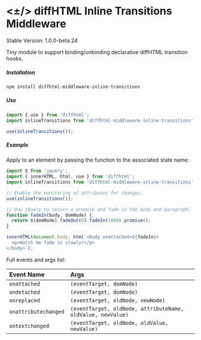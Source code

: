 # <±/> diffHTML Inline Transitions Middleware

Stable Version: 1.0.0-beta.24

Tiny module to support binding/unbinding declarative diffHTML transition hooks.

##### Installation

``` sh
npm install diffhtml-middleware-inline-transitions
```

##### Use

``` js
import { use } from 'diffhtml';
import inlineTransitions from 'diffhtml-middleware-inline-transitions';

use(inlineTransitions());
```

##### Example

Apply to an element by passing the function to the associated state name:

``` js
import $ from 'jquery';
import { innerHTML, html, use } from 'diffhtml';
import inlineTransitions from 'diffhtml-middleware-inline-transitions';

// Enable the monitoring of attributes for changes.
use(inlineTransitions());

// Use jQuery to return a promise and fade in the body and paragraph.
function fadeIn(body, domNode) {
  return $(domNode).fadeOut(0).fadeIn(1000).promise();
}

innerHTML(document.body, html`<body onattached=${fadeIn}>
  <p>Watch me fade in slowly!</p>
</body>`);
```

Full events and args list:

| Event Name           | Args
| :------------------- | :----------------------------------------------------------
| `onattached`         | `(eventTarget, domNode)`
| `ondetached`         | `(eventTarget, domNode)`
| `onreplaced`         | `(eventTarget, oldNode, newNode)`
| `onattributechanged` | `(eventTarget, oldNode, attributeName, oldValue, newValue)`
| `ontextchanged`      | `(eventTarget, oldNode, oldValue, newValue)`
